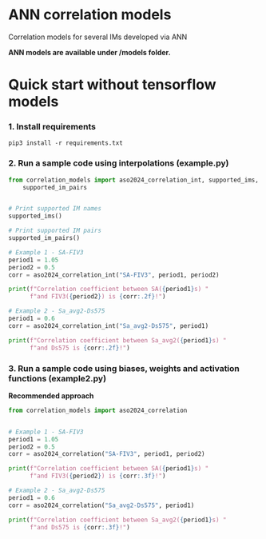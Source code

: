 # ANN correlation models
Correlation models for several IMs developed via ANN

**ANN models are available under /models folder.**

# Quick start without tensorflow models

### 1. Install requirements

```shell
pip3 install -r requirements.txt
```

### 2. Run a sample code using interpolations (example.py)

```python
from correlation_models import aso2024_correlation_int, supported_ims, \
    supported_im_pairs


# Print supported IM names
supported_ims()

# Print supported IM pairs
supported_im_pairs()

# Example 1 - SA-FIV3
period1 = 1.05
period2 = 0.5
corr = aso2024_correlation_int("SA-FIV3", period1, period2)

print(f"Correlation coefficient between SA({period1}s) "
      f"and FIV3({period2}) is {corr:.2f}!")

# Example 2 - Sa_avg2-Ds575
period1 = 0.6
corr = aso2024_correlation_int("Sa_avg2-Ds575", period1)

print(f"Correlation coefficient between Sa_avg2({period1}s) "
      f"and Ds575 is {corr:.2f}!")

```

### 3. Run a sample code using biases, weights and activation functions (example2.py)

**Recommended approach**

```python
from correlation_models import aso2024_correlation


# Example 1 - SA-FIV3
period1 = 1.05
period2 = 0.5
corr = aso2024_correlation("SA-FIV3", period1, period2)

print(f"Correlation coefficient between SA({period1}s) "
      f"and FIV3({period2}) is {corr:.3f}!")

# Example 2 - Sa_avg2-Ds575
period1 = 0.6
corr = aso2024_correlation("Sa_avg2-Ds575", period1)

print(f"Correlation coefficient between Sa_avg2({period1}s) "
      f"and Ds575 is {corr:.3f}!")
```
